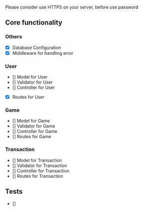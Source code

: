 Please consider use HTTPS on your server, before use password

## Core functionality

### Others

- [x] Database Configuration
- [x] Middleware for handling error

### User

- [] Model for User
- [] Validator for User
- [] Controller for User
- [x] Routes for User

### Game

- [] Model for Game
- [] Validator for Game
- [] Controller for Game
- [] Routes for Game

### Transaction

- [] Model for Transaction
- [] Validator for Transaction
- [] Controller for Transaction
- [] Routes for Transaction

## Tests

- []

